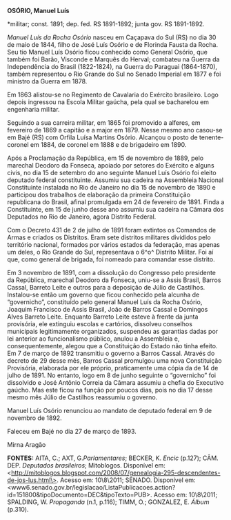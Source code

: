 **OSÓRIO, Manuel Luís**

\*militar; const. 1891; dep. fed. RS 1891-1892; junta gov. RS 1891-1892.

*Manuel Luís da Rocha Osório* nasceu em Caçapava do Sul (RS) no dia 30
de maio de 1844, filho de José Luís Osório e de Florinda Fausta da
Rocha. Seu tio Manuel Luís Osório ficou conhecido como General Osório,
que também foi Barão, Visconde e Marquês do Herval; combateu na Guerra
da Independência do Brasil (1822-1824), na Guerra do Paraguai
(1864-1870), também representou o Rio Grande do Sul no Senado Imperial
em 1877 e foi ministro da Guerra em 1878.

Em 1863 alistou-se no Regimento de Cavalaria do Exército brasileiro.
Logo depois ingressou na Escola Militar gaúcha, pela qual se bacharelou
em engenharia militar.

Seguindo a sua carreira militar, em 1865 foi promovido a alferes, em
fevereiro de 1869 a capitão e a major em 1879. Nesse mesmo ano casou-se
em Bajé (RS) com Orfila Luísa Martins Osório. Alcançou o posto de
tenente-coronel em 1884, de coronel em 1888 e de brigadeiro em 1890.

Após a Proclamação da República, em 15 de novembro de 1889, pelo
marechal Deodoro da Fonseca, apoiado por setores do Exército e alguns
civis, no dia 15 de setembro do ano seguinte Manuel Luís Osório foi
eleito deputado federal constituinte. Assumiu sua cadeira na Assembleia
Nacional Constituinte instalada no Rio de Janeiro no dia 15 de novembro
de 1890 e participou dos trabalhos de elaboração da primeira
Constituição republicana do Brasil, afinal promulgada em 24 de fevereiro
de 1891. Finda a Constituinte, em 15 de junho desse ano assumiu sua
cadeira na Câmara dos Deputados no Rio de Janeiro, agora Distrito
Federal.

Com o Decreto 431 de 2 de julho de 1891 foram extintos os Comandos de
Armas e criados os Distritos. Eram sete distritos militares divididos
pelo território nacional, formados por vários estados da federação, mas
apenas um deles, o Rio Grande do Sul, representava o 6^o^ Distrito
Militar. Foi aí que, como general de brigada, foi nomeado para comandar
esse distrito.

Em 3 novembro de 1891, com a dissolução do Congresso pelo presidente da
República, marechal Deodoro da Fonseca, uniu-se a Assis Brasil, Barros
Cassal, Barreto Leite e outros para a deposição de Júlio de Castilhos.
Instalou-se então um governo que ficou conhecido pela alcunha de
“governicho”, constituído pelo general Manuel Luís da Rocha Osório,
Joaquim Francisco de Assis Brasil, João de Barros Cassal e Domingos
Alves Barreto Leite. Enquanto Barreto Leite esteve à frente da junta
provisória, ele extinguiu escolas e cartórios, dissolveu conselhos
municipais legitimamente organizados, suspendeu as garantias dadas por
lei anterior ao funcionalismo público, anulou a Assembleia e,
consequentemente, alegou que a Constituição do Estado não tinha efeito.
Em 7 de março de 1892 transmitiu o governo a Barros Cassal. Através do
decreto de 29 desse mês, Barros Cassal promulgou uma nova Constituição
Provisória, elaborada por ele próprio, praticamente uma cópia da de 14
de julho de 1891. No entanto, logo em 8 de junho seguinte o “governicho”
foi dissolvido e José Antônio Correia da Câmara assumiu a chefia do
Executivo gaúcho. Mas este ficou na função por poucos dias, pois no dia
17 desse mesmo mês Júlio de Castilhos reassumiu o governo.

Manuel Luís Osório renunciou ao mandato de deputado federal em 9 de
novembro de 1892.

Faleceu em Bajé no dia 27 de março de 1893.

Mirna Aragão

**FONTES:** AITA, C.; AXT, G.*Parlamentares*; BECKER, K. *Encic*
(p.127); CÂM. DEP. *Deputados brasileiros*; Mitoblogos. Disponível em:
\<http://mitoblogos.blogspot.com/2008/07/genealogia-295-descendentes-de-jos-lus.html\>.
Acesso em: 10\\8\\2011; SENADO. Disponível em:
\<www6.senado.gov.br/legislacao/ListaPublicacoes.action?id=151800&tipoDocumento=DEC&tipoTexto=PUB\>.
Acesso em: 10\\8\\2011; SPALDING, W. *Propaganda* (n.1, p.116); TIMM,
O.; GONZALEZ, E. *Álbum* (p.310).
